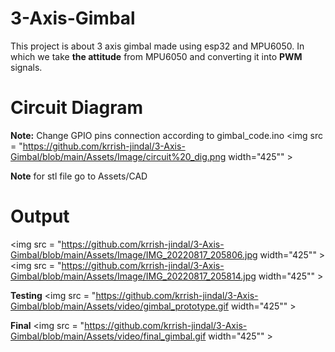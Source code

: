# 3-Axis-Gimbal
This project is about 3 axis gimbal made using esp32 and MPU6050. In which we take __the attitude__ from MPU6050 and converting it into __PWM__ signals.

# Circuit Diagram
__Note:__ Change GPIO pins connection according to gimbal_code.ino
<img src = "https://github.com/krrish-jindal/3-Axis-Gimbal/blob/main/Assets/Image/circuit%20_dig.png width="425"" >

__Note__ for stl file go to Assets/CAD

# Output

<img src = "https://github.com/krrish-jindal/3-Axis-Gimbal/blob/main/Assets/Image/IMG_20220817_205806.jpg width="425"" > <img src = "https://github.com/krrish-jindal/3-Axis-Gimbal/blob/main/Assets/Image/IMG_20220817_205814.jpg width="425"" >

__Testing__
<img src = "https://github.com/krrish-jindal/3-Axis-Gimbal/blob/main/Assets/video/gimbal_prototype.gif width="425"" >

__Final__
<img src = "https://github.com/krrish-jindal/3-Axis-Gimbal/blob/main/Assets/video/final_gimbal.gif width="425"" >
